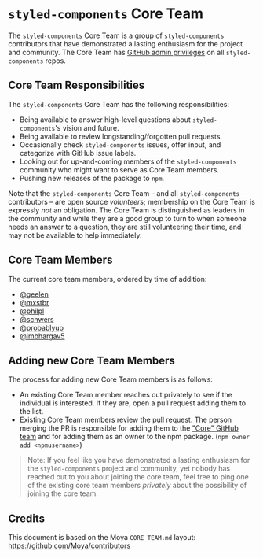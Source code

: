 # `styled-components` Core Team

The `styled-components` Core Team is a group of `styled-components` contributors that have demonstrated a lasting enthusiasm for the project and community. The Core Team has [GitHub admin privileges](https://github.com/orgs/styled-components/teams/core) on all `styled-components` repos.

## Core Team Responsibilities

The `styled-components` Core Team has the following responsibilities:

* Being available to answer high-level questions about `styled-components`'s vision and future.
* Being available to review longstanding/forgotten pull requests.
* Occasionally check `styled-components` issues, offer input, and categorize with GitHub issue labels.
* Looking out for up-and-coming members of the `styled-components` community who might want to serve as Core Team members.
* Pushing new releases of the package to `npm`.

Note that the `styled-components` Core Team – and all `styled-components` contributors – are open source _volunteers_; membership on the Core Team is expressly _not_ an obligation. The Core Team is distinguished as leaders in the community and while they are a good group to turn to when someone needs an answer to a question, they are still volunteering their time, and may not be available to help immediately.

## Core Team Members

The current core team members, ordered by time of addition:

* [@geelen](https://github.com/geelen)
* [@mxstbr](https://github.com/mxstbr)
* [@philpl](https://github.com/philpl)
* [@schwers](https://github.com/schwers)
* [@probablyup](https://github.com/probablyup)
* [@imbhargav5](https://github.com/imbhargav5)

## Adding new Core Team Members

The process for adding new Core Team members is as follows:

* An existing Core Team member reaches out privately to see if the individual is interested. If they are, open a pull request adding them to the list.
* Existing Core Team members review the pull request. The person merging the PR is responsible for adding them to the ["Core" GitHub team](https://github.com/orgs/styled-components/teams/core) and for adding them as an owner to the npm package. (`npm owner add <npmusername>`)

> Note: If you feel like you have demonstrated a lasting enthusiasm for the `styled-components` project and community, yet nobody has reached out to you about joining the core team, feel free to ping one of the existing core team members _privately_ about the possibility of joining the core team.

## Credits

This document is based on the Moya `CORE_TEAM.md` layout: https://github.com/Moya/contributors

